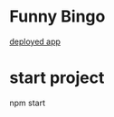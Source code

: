 # Funny Bingo

[deployed app](https://alissa9090.github.io/funny-bingo/build/)

# start project

npm start

